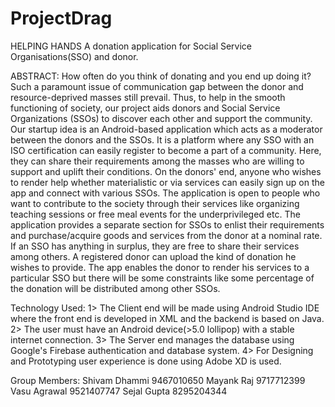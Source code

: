 # ProjectDrag

HELPING HANDS
 A donation application for Social Service Organisations(SSO) and donor.
 
ABSTRACT:
How often do you think of donating and you end up doing it? Such a paramount issue of communication gap between the donor and resource-deprived masses still prevail. Thus, to help in the smooth functioning of society, our project aids donors and Social Service Organizations (SSOs) to discover each other and support the community. 
Our startup idea is an Android-based application which acts as a moderator between the donors and the SSOs. It is a platform where any SSO with an ISO certification can easily register to become a part of a community. Here, they can share their requirements among the masses who are willing to support and uplift their conditions. On the donors' end, anyone who wishes to render help whether materialistic or via services can easily sign up on the app and connect with various SSOs. The application is open to people who want to contribute to the society through their services like organizing teaching sessions or free meal events for the underprivileged etc.
The application provides a separate section for SSOs to enlist their requirements and purchase/acquire goods and services from the donor at a nominal rate. If an SSO has anything in surplus, they are free to share their services among others.
A registered donor can upload the kind of donation he wishes to provide. The app enables the donor to render his services to a particular SSO but there will be some constraints like some percentage of the donation will be distributed among other SSOs.

Technology Used:
1> The Client end will be made using Android Studio IDE where the front end is developed in XML and the backend is based on Java.
2> The user must have an Android device(>5.0 lollipop) with a stable internet connection.
3> The Server end manages the database using Google's Firebase authentication and database system.
4> For Designing and Prototyping user experience is done using  Adobe XD is used.

Group Members:
Shivam Dhammi       9467010650 
Mayank Raj          9717712399
Vasu Agrawal        9521407747
Sejal Gupta         8295204344
